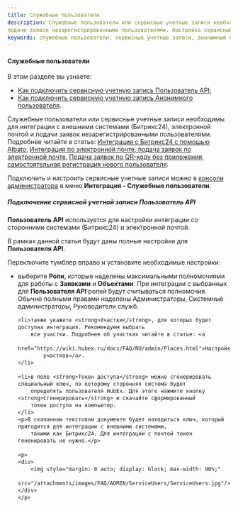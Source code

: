 ```yaml
---
title: Служебные пользователи
description: Служебные пользователи или сервисные учетные записи необходимы для интеграции с внешними системами (Битрикс 24) и
подачи заявок незарегистрированными пользователями. Настройка сервисный учетных записей происходит в меню консоли администрирования Интеграция - Служебные пользователи.
keywords: служебные пользователи, сервисные учетные записи, анонимный пользователь, пользователь апи, пользователь api, hubex, хабекс, хубекс, хабикс
---
```


#### Служебные пользователи
В этом разделе вы узнаете:
<html>
<meta charset="utf-8">
<ul>
    <li><a href="#API">Как подключить сервисную учетную запись Пользователь API</a>;</li>
    <li><a href="#Anonym">Как подключить сервисную учетную запись Анонимного пользователя</a>.</li>

</ul>
</html>
<body>
<p>Служебные пользователи или сервисные учетные записи необходимы для интеграции с внешними системами (Битрикс24),
    электронной почтой и
    подачи заявок незарегистрированными пользователями. Подробнее читайте в статье: <a
            href="https://wiki.hubex.ru/docs/FAQ/RU/admin/Integration.html">Интеграция с Битрикс24 с помощью Albato</a>,
    <a
            href="https://wiki.hubex.ru/docs/FAQ/RU/admin/TicketMail.html">Интеграция по электронной почте, подача
        заявок по электронной почте</a>,
    <a href="https://wiki.hubex.ru/docs/FAQ/RU/user/SelfRegister.html">Подача заявок по QR-коду без
        приложения, самостоятельная регистрация нового пользователя</a>. </p>

<p>Подключить и настроить сервисные учетные записи можно в <a
        href="https://wiki.hubex.ru/docs/FAQ/RU/admin/HowToEnterTheAdmin.html">консоли
    администратора</a> в меню <strong>Интеграция - Служебные пользователи</strong>.</p>

<h5 id="API">Подключение сервисной учетной записи Пользователь API</h5>
<p><strong>Пользователь API</strong> используется для настройки интеграции со сторонними системами (Битрикс24) и
    электронной почтой.
</p>
<p>В рамках данной статьи будут даны полные настройки для <strong>Пользователя API</strong>.</p>
<p>Переключите тумблер
    вправо и установите необходимые настройки:</p>
<ul>
    <li>выберите <strong>Роли</strong>, которые наделены максимальными полномочиями для работы с
        <strong>Заявками</strong> и
        <strong>Объектами</strong>. При интеграции с выбранных для <strong>Пользователя API</strong> ролей будут
        считываться полномочия. Обычно
        полными правами наделены Администраторы, Системные администраторы, Руководители служб.
    </li>

    <li>также укажите <strong>Участки</strong>, для которых будет доступна интеграция. Рекомендуем выбрать
        все участки. Подробнее об участках читайте в статье: <a
                href="https://wiki.hubex.ru/docs/FAQ/RU/admin/Places.html">Настройка
            участков</a>.
    </li>

    <li>в поле <strong>Токен доступа</strong> можно сгенерировать специальный ключ, по которому сторонняя система будет
        определять пользователя HubEx. Для этого нажмите кнопку <strong>Сгенерировать</strong> и скачайте сформированный
        токен доступа на компьютер.
    </li>
    <p>В скачанном текстовом документе будет находиться ключ, который пригодится для интеграции с внешними системами,
        такими как Битрикс24. Для интеграции с почтой токен гененировать не нужно.</p>

    <p>
    <div>
        <img style="margin: 0 auto; display: block; max-width: 90%;"
             src="/attachments/images/FAQ/ADMIN/ServiceUsers/ServiceUsers.jpg"/>
    </div>
    </p>
</ul>
    <!--01.02.2023 Лера сказала, что эти ключи не используются <li>Перейдите в меню консоли <strong>Интеграция - Ключи</strong> и создайте два ключа:

        <ul>
            <li>Первый ключ: с названием <strong>hubex_token</strong>, в поле <strong>Значение</strong> введите код
                из скачанного файла;
            </li>
            <p>
            <div>
                <img style="margin: 0 auto; display: block; max-width: 60%;"
                     src="/attachments/images/FAQ/ADMIN/Integration/integr4.png"/>
            </div>
            </p>

            <li>Второй ключ: с названием <strong>request_path</strong>, в поле Значение введите <strong>HubEx.INT.Bitrix24.Api/Api/webhook</strong>.
            </li>
            <p>
            <div>
                <img style="margin: 0 auto; display: block; max-width: 60%;"
                     src="/attachments/images/FAQ/ADMIN/Integration/integr5.png"/>
            </div>
            </p>
        </ul>
        <p>После создания двух ключей вкладка <strong>Ключи</strong> должна выглядеть так:</p>
    </li>
    <p>
    <div>
        <img style="margin: 0 auto; display: block; max-width: 70%;"
             src="/attachments/images/FAQ/ADMIN/Integration/Keys.jpg"/>
    </div>
    </p>-->

<h5 id="Anonym">Подключение сервисной учетной записи Анонимный пользователь</h5>
<p><strong>Анонимный пользователь</strong> используется для того, чтобы незарегистрированные пользователи могли
    подавать <Strong>Заявки</Strong> с помощью QR-кодов.</p>
<p>В настройках <strong>Анонимного пользователя</strong> укажите:</p>
    <ul>
        <li>какая <Strong>Роль</Strong> будет использована для незарегистрированного пользователя. Например,
            <Strong>Заказчик</Strong>. Если анонимный пользователь захочет пройти процедуру регистрации в HubEx, ему будет присвоена указанная роль.</li>
        <li>Укажите <Strong>Участки</Strong>, по которым возможно создание
            <Strong>Заявок</Strong>. Вы можете выбрать все участки. Подробнее читайте в статье: <a
                    href="https://wiki.hubex.ru/docs/FAQ/RU/admin/Places.html">Настройка участков</a>.</li>
    </ul>
     <p>
    <div>
        <img style="margin: 0 auto; display: block; max-width: 90%;"
             src="/attachments/images/FAQ/ADMIN/ServiceUsers/ServiceUsers2.jpg"/>
    </div>
    </p>

</body>


___
### Следующие шаги:
- [Интеграция по электронной почте, подача заявок по электронной почте](./TicketMail.md)
- [Интеграция с Битрикс24 с помощью Albato](./Integration.md)

____
- [Перейти в меню](http://wiki.hubex.ru)
